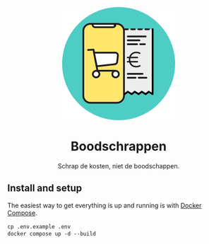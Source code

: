 <p align="center">
  <img src="public/images/logo.svg" width="256">
</p>
<h1 align="center">Boodschrappen</h1>
<p align="center">
  Schrap de kosten, niet de boodschappen.
</p>

## Install and setup

The easiest way to get everything is up and running is with [Docker Compose](https://docs.docker.com/compose/install/).

```
cp .env.example .env
docker compose up -d --build
```
